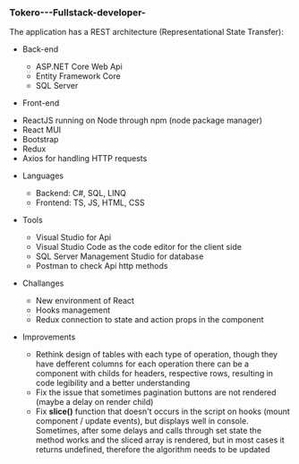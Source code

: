 ### Tokero---Fullstack-developer-

The application has a REST architecture (Representational State Transfer):

- Back-end
  * ASP.NET Core Web Api
  * Entity Framework Core
  * SQL Server
 
 - Front-end
  * ReactJS running on Node through npm (node package manager)
  * React MUI
  * Bootstrap
  * Redux
  * Axios for handling HTTP requests
  
- Languages
  * Backend: C#, SQL, LINQ
  * Frontend: TS, JS, HTML, CSS
  
- Tools
  * Visual Studio for Api
  * Visual Studio Code as the code editor for the client side
  * SQL Server Management Studio for database
  * Postman to check Api http methods
  
- Challanges
  * New environment of React
  * Hooks management
  * Redux connection to state and action props in the component
  
- Improvements
  * Rethink design of tables with each type of operation, though they have defferent columns for each operation there can be a component with childs for headers, respective rows, resulting in code legibility and a better understanding
  * Fix the issue that sometimes pagination buttons are not rendered (maybe a delay on render child)
  * Fix **slice()** function that doesn't occurs in the script on hooks (mount component / update events), but displays well in console. Sometimes, after some delays and calls through set state the method works and the sliced array is rendered, but in most cases it returns undefined, therefore the algorithm needs to be updated
  
